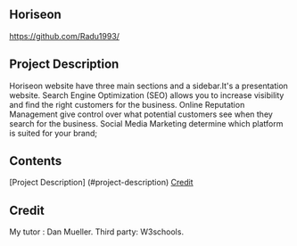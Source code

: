 ## Horiseon
https://github.com/Radu1993/

## Project Description

Horiseon website have three main sections and a sidebar.It's a presentation website.
Search Engine Optimization (SEO) allows you to increase visibility and find the right customers for the business.
Online Reputation Management give  control over what potential customers see when they search for the business.
Social Media Marketing determine which platform is suited for your brand;

## Contents
[Project Description] 
(#project-description)
[Credit](#credit)



## Credit
My tutor : Dan Mueller.
Third party: W3schools.
